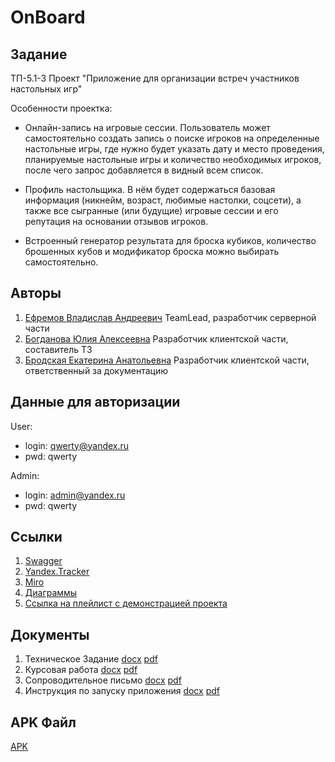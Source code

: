# OnBoard

## Задание
ТП-5.1-3
Проект "Приложение для организации встреч участников настольных игр"

Особенности проектка:

- Онлайн-запись на игровые сессии. Пользователь может самостоятельно создать запись о поиске игроков на определенные настольные игры, где нужно будет указать дату и место проведения, планируемые настольные игры и количество необходимых игроков, после чего запрос добавляется в видный всем список.

- Профиль настольщика. В нём будет содержаться базовая информация (никнейм, возраст, любимые настолки, соцсети), а также все сыгранные (или будущие) игровые сессии и его репутация на основании отзывов игроков.

- Встроенный генератор результата для броска кубиков, количество брошенных кубов и модификатор броска можно выбирать самостоятельно.

## Авторы
1. [Ефремов Владислав Андреевич](https://github.com/TeaProphet) TeamLead, разработчик серверной части
2. [Богданова Юлия Алексеевна](https://github.com/CezzarJ3) Разработчик клиентской части, составитель ТЗ
3. [Бродская Екатерина Анатольевна](https://github.com/katreenbe) Разработчик клиентской части, ответственный за документацию
## Данные для авторизации
User:
- login: qwerty@yandex.ru
- pwd: qwerty

Admin:
- login: admin@yandex.ru
- pwd: qwerty
## Ссылки
1. [Swagger](http://193.233.49.112/swagger/)
2. [Yandex.Tracker](https://docs.google.com/document/d/1esMn-L8x2q1sNRL3jg6hi2o9e-7awD45wHRp4baL2wE/edit?usp=sharing)
3. [Miro](https://miro.com/app/board/uXjVPiN6orU=/?share_link_id=691673774508)
4. [Диаграммы](https://github.com/TeaProphet/TP-5.1-3/tree/main/documentation/diagrams)
5. [Ссылка на плейлист с демонстрацией проекта](https://www.youtube.com/playlist?list=PLka0efd6w9CNZdq4RukppIPUKa0SOyKSR)
## Документы
1. Техническое Задание [docx](https://github.com/TeaProphet/TP-5.1-3/blob/main/documentation/Техническое%20задание%20ТП-5.1-3.docx) [pdf](https://github.com/TeaProphet/TP-5.1-3/blob/main/documentation/%D0%A2%D0%B5%D1%85%D0%BD%D0%B8%D1%87%D0%B5%D1%81%D0%BA%D0%BE%D0%B5%20%D0%B7%D0%B0%D0%B4%D0%B0%D0%BD%D0%B8%D0%B5%20%D0%A2%D0%9F-5.1-3.pdf)
2. Курсовая работа [docx](https://github.com/TeaProphet/TP-5.1-3/blob/main/documentation/Курсовая%20работа.docx) [pdf](https://github.com/TeaProphet/TP-5.1-3/blob/main/documentation/%D0%9A%D1%83%D1%80%D1%81%D0%BE%D0%B2%D0%B0%D1%8F%20%D1%80%D0%B0%D0%B1%D0%BE%D1%82%D0%B0.pdf)
3. Сопроводительное письмо [docx](https://github.com/TeaProphet/TP-5.1-3/blob/main/documentation/Сопроводительное%20письмо.docx) [pdf](https://github.com/TeaProphet/TP-5.1-3/blob/main/documentation/Сопроводительное%20письмо.pdf)
4. Инструкция по запуску приложения [docx](https://github.com/TeaProphet/TP-5.1-3/blob/main/documentation/Инструкция%20по%20использованию%20приложения.docx) [pdf](https://github.com/TeaProphet/TP-5.1-3/blob/main/documentation/Инструкция%20по%20использованию%20приложения.pdf)
## APK Файл
[APK](https://github.com/TeaProphet/TP-5.1-3/blob/develop/app-release.apk)
